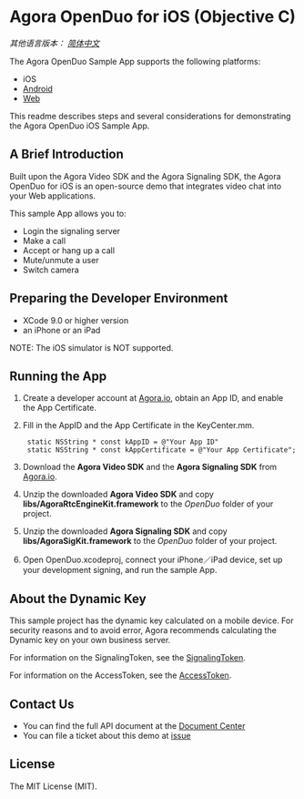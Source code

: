 # Agora OpenDuo for iOS (Objective C)

*其他语言版本： [简体中文](README.zh.md)*

The Agora OpenDuo Sample App supports the following platforms:
* iOS
* [Android](https://github.com/AgoraIO/OpenDuo-Android)
* [Web](https://github.com/AgoraIO/OpenDuo-Web)

This readme describes steps and several considerations for demonstrating the Agora OpenDuo iOS Sample App.

## A Brief Introduction

Built upon the Agora Video SDK and the Agora Signaling SDK, the Agora OpenDuo for iOS is an open-source demo that integrates video chat into your Web applications.

This sample App allows you to:

- Login the signaling server
- Make a call
- Accept or hang up a call
- Mute/unmute a user
- Switch camera

## Preparing the Developer Environment

* XCode 9.0 or higher version
* an iPhone or an iPad

NOTE: The iOS simulator is NOT supported.

## Running the App
1. Create a developer account at [Agora.io](https://dashboard.agora.io/signin/), obtain an App ID, and enable the App Certificate. 
2. Fill in the AppID and the App Certificate in the KeyCenter.mm.

        static NSString * const kAppID = @"Your App ID"
        static NSString * const kAppCertificate = @"Your App Certificate";

3. Download the **Agora Video SDK** and the **Agora Signaling SDK** from [Agora.io](https://www.agora.io/en/download/).
4. Unzip the downloaded **Agora Video SDK** and copy **libs/AgoraRtcEngineKit.framework** to the *OpenDuo* folder of your project.
5. Unzip the downloaded **Agora Signaling SDK** and copy **libs/AgoraSigKit.framework** to the *OpenDuo* folder of your project.
6. Open OpenDuo.xcodeproj, connect your iPhone／iPad device, set up your development signing, and run the sample App.

## About the Dynamic Key

This sample project has the dynamic key calculated on a mobile device. For security reasons and to avoid error, Agora recommends calculating the Dynamic key on your own business server. 

For information on the SignalingToken, see the [SignalingToken](https://docs.agora.io/en/2.2/addons/Signaling/Agora%20Basics/key_signaling?platform=All%20Platforms).

For information on the AccessToken, see the [AccessToken](https://docs.agora.io/en/2.2/product/Interactive%20Broadcast/Agora%20Basics/key_native?platform=Android). 

## Contact Us

- You can find the full API document at the [Document Center](https://docs.agora.io/en/)
- You can file a ticket about this demo at [issue](https://github.com/AgoraIO/OpenDuo-iOS-Objective-C/issues)

## License

The MIT License (MIT). 

